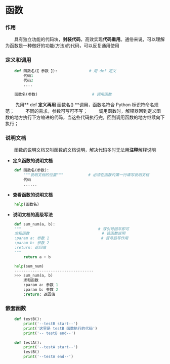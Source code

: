 # 函数
### 作用
&emsp;&emsp;具有独立功能的代码块，**封装代码**，高效实现**代码重用**。通俗来说，可以理解为函数是一种做好的功能(方法)的代码，可以反复通用使用

### 定义和调用


```python
    def 函数名(【 参数 】):              # 用 def 定义
        代码1
        代码2
        ....
        
    函数名(参数)                        # 调用函数

```
&emsp;&emsp; 先用** def **定义再用** 函数名() **调用，函数名符合 Python 标识符命名规范；
&emsp;&emsp; 不同的需求，参数可写可不写；
&emsp;&emsp; 调用函数时，解释器回到定义函数的地方执行下方缩进的代码，当这些代码执行完，回到调用函数的地方继续向下执行；



### 说明文档
&emsp;&emsp;函数的说明文档又叫函数的文档说明，解决代码多时无法用**注释**解释说明

*  **定义函数的说明文档**

```python
    def 函数名(参数):
        """说明文档的位置"""           # 必须在函数内第一行填写说明文档
        代码
        ......
```

*  **查看函数的说明文档**


```python
    help(函数名)
```

*  **说明文档的高级写法**


```python
    def sum_num(a, b):
    """                                  # 双引号回车即可
    求和函数                                # 该函数说明
    :param a: 参数 1                       # 冒号后写作用
    :param b: 参数 2
    :return: 返回值
    """
        return a + b

    help(sum_num)
    -----------------------------------
    >>> sum_num(a, b)
        求和函数
        :param a: 参数 1
        :param b: 参数 2
        :return: 返回值

```

### 嵌套函数



```python
    def testB():
        print('--testB start--')
        print('这里是 testB 函数执行的代码')
        print('-- testB end--')
        
    def testA():
        print('--testA start--')
        testB()
        print('--testA end--')
```








